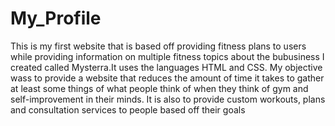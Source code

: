 # My_Profile
This is my first  website that  is based off providing fitness plans to users while providing information on multiple fitness topics about the bubusiness I created called Mysterra.It uses the languages HTML and CSS.
My objective wass to provide a website that reduces the amount of time it takes to gather at least some things of what people think of when they think of gym and self-improvement in their minds. It is also to provide custom workouts, plans and consultation services to people based off their goals 
